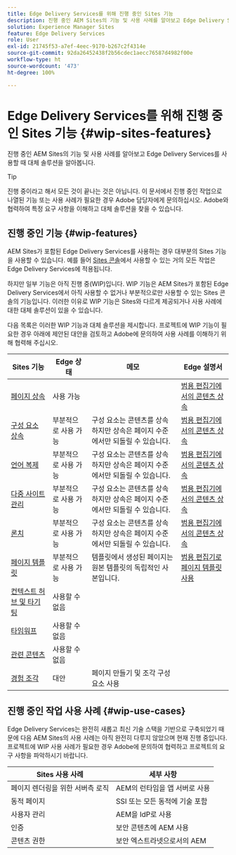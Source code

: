 ```yaml
---
title: Edge Delivery Services를 위해 진행 중인 Sites 기능
description: 진행 중인 AEM Sites의 기능 및 사용 사례를 알아보고 Edge Delivery Services를 사용할 때 대체 솔루션을 알아봅니다.
solution: Experience Manager Sites
feature: Edge Delivery Services
role: User
exl-id: 21745f53-a7ef-4eec-9170-b267c2f4314e
source-git-commit: 92da26452438f2b56cdec1aecc76587d4982f00e
workflow-type: ht
source-wordcount: '473'
ht-degree: 100%

---
```


# Edge Delivery Services를 위해 진행 중인 Sites 기능 {#wip-sites-features}

진행 중인 AEM Sites의 기능 및 사용 사례를 알아보고 Edge Delivery Services를 사용할 때 대체 솔루션을 알아봅니다.

>[!TIP]
>
>진행 중이라고 해서 모든 것이 끝나는 것은 아닙니다. 이 문서에서 진행 중인 작업으로 나열된 기능 또는 사용 사례가 필요한 경우 Adobe 담당자에게 문의하십시오. Adobe와 협력하여 특정 요구 사항을 이해하고 대체 솔루션을 찾을 수 있습니다.

## 진행 중인 기능 {#wip-features}

AEM Sites가 포함된 Edge Delivery Services를 사용하는 경우 대부분의 Sites 기능을 사용할 수 있습니다. 예를 들어 [Sites 콘솔](/help/sites-cloud/authoring/sites-console/introduction.md)에서 사용할 수 있는 거의 모든 작업은 Edge Delivery Services에 적용됩니다.

하지만 일부 기능은 아직 진행 중(WIP)입니다. WIP 기능은 AEM Sites가 포함된 Edge Delivery Services에서 아직 사용할 수 없거나 부분적으로만 사용할 수 있는 Sites 콘솔의 기능입니다. 이러한 이유로 WIP 기능은 Sites와 다르게 제공되거나 사용 사례에 대한 대체 솔루션이 있을 수 있습니다.

다음 목록은 이러한 WIP 기능과 대체 솔루션을 제시합니다. 프로젝트에 WIP 기능이 필요한 경우 아래에 제안된 대안을 검토하고 Adobe에 문의하여 사용 사례를 이해하기 위해 협력해 주십시오.

| Sites 기능 | Edge 상태 | 메모 | Edge 설명서 |
|---|---|---|---|
| [페이지 상속](/help/sites-cloud/administering/msm-and-translation.md) | 사용 가능 |  | [범용 편집기에서의 콘텐츠 상속](/help/sites-cloud/authoring/universal-editor/inheritance.md) |
| [구성 요소 상속](/help/sites-cloud/administering/msm-and-translation.md) | 부분적으로 사용 가능 | 구성 요소는 콘텐츠를 상속하지만 상속은 페이지 수준에서만 되돌릴 수 있습니다. | [범용 편집기에서의 콘텐츠 상속](/help/sites-cloud/authoring/universal-editor/inheritance.md) |
| [언어 복제](/help/sites-cloud/administering/translation/overview.md) | 부분적으로 사용 가능 | 구성 요소는 콘텐츠를 상속하지만 상속은 페이지 수준에서만 되돌릴 수 있습니다. | [범용 편집기에서의 콘텐츠 상속](/help/sites-cloud/authoring/universal-editor/inheritance.md) |
| [다중 사이트 관리](/help/sites-cloud/administering/msm/overview.md) | 부분적으로 사용 가능 | 구성 요소는 콘텐츠를 상속하지만 상속은 페이지 수준에서만 되돌릴 수 있습니다. | [범용 편집기에서의 콘텐츠 상속](/help/sites-cloud/authoring/universal-editor/inheritance.md) |
| [론치](/help/sites-cloud/authoring/launches/overview.md) | 부분적으로 사용 가능 | 구성 요소는 콘텐츠를 상속하지만 상속은 페이지 수준에서만 되돌릴 수 있습니다. | [범용 편집기에서의 콘텐츠 상속](/help/sites-cloud/authoring/universal-editor/inheritance.md) |
| [페이지 템플릿](/help/sites-cloud/authoring/page-editor/templates.md) | 부분적으로 사용 가능 | 템플릿에서 생성된 페이지는 원본 템플릿의 독립적인 사본입니다. | [범용 편집기로 페이지 템플릿 사용](/help/sites-cloud/authoring/universal-editor/templates.md) |
| [컨텍스트 허브 및 타기팅](/help/sites-cloud/authoring/personalization/overview.md) | 사용할 수 없음 |  |  |
| [타임워프](/help/sites-cloud/authoring/launches/preview.md) | 사용할 수 없음 |  |  |
| [관련 콘텐츠](/help/sites-cloud/authoring/page-editor/editor-side-panel.md#associated-content-browser) | 사용할 수 없음 |  |  |
| [경험 조각](/help/sites-cloud/authoring/fragments/experience-fragments.md) | 대안 | 페이지 만들기 및 조각 구성 요소 사용 |  |

## 진행 중인 작업 사용 사례 {#wip-use-cases}

Edge Delivery Services는 완전히 새롭고 최신 기술 스택을 기반으로 구축되었기 때문에 다음 AEM Sites의 사용 사례는 아직 완전히 다루지 않았으며 현재 진행 중입니다. 프로젝트에 WIP 사용 사례가 필요한 경우 Adobe에 문의하여 협력하고 프로젝트의 요구 사항을 파악하시기 바랍니다.

| Sites 사용 사례 | 세부 사항 |
|---|---|
| 페이지 렌더링을 위한 서버측 로직 | AEM의 런타임을 앱 서버로 사용 |
| 동적 페이지 | SSI 또는 모든 동적에 기술 포함 |
| 사용자 관리 | AEM을 IdP로 사용 |
| 인증 | 보안 콘텐츠에 AEM 사용 |
| 콘텐츠 권한 | 보안 엑스트라넷으로서의 AEM |
